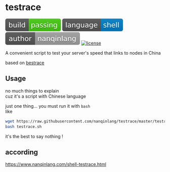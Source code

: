 # testrace
[![Build Status](https://github.com/SuzukazeAoran/SVG/blob/master/build%20passing.svg)](https://github.com/nanqinlang/testrace)
[![language](https://github.com/SuzukazeAoran/SVG/blob/master/language-shell-blue.svg)](https://github.com/nanqinlang/testrace)
[![author](https://github.com/SuzukazeAoran/SVG/blob/master/author-nanqinlang-lightgrey.svg)](https://github.com/nanqinlang/testrace)
[![license](https://github.com/SuzukazeAoran/SVG/blob/master/license-GNU3.0-orange.svg)](https://github.com/nanqinlang/testrace)

A convenient script to test your server's speed that links to nodes in China

based on [bestrace](http://www.ipip.net)

## Usage
no much things to explain  
cuz it's a script with Chinese language

just one thing... you must run it with `bash`  
like
```bash
wget https://raw.githubusercontent.com/nanqinlang/testrace/master/testrace.sh
bash testrace.sh
```

it's the best to say nothing !

## according
https://www.nanqinlang.com/shell-testrace.html